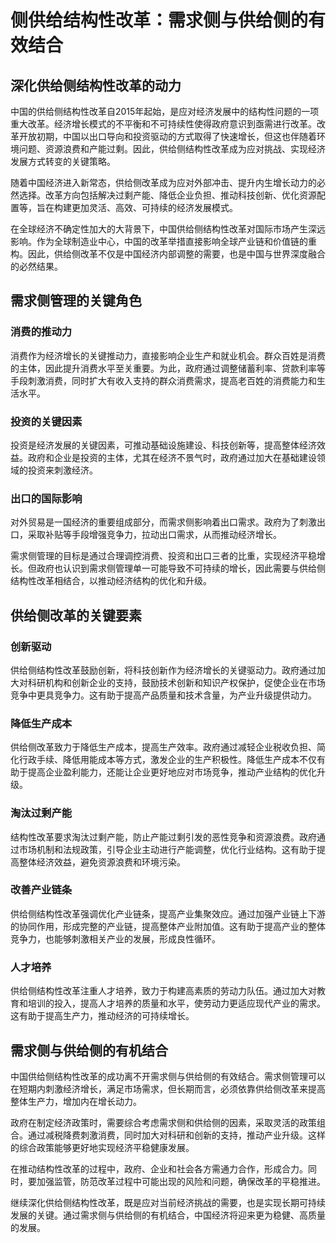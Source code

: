 # 侧供给结构性改革：需求侧与供给侧的有效结合

## 深化供给侧结构性改革的动力

中国的供给侧结构性改革自2015年起始，是应对经济发展中的结构性问题的一项重大改革。经济增长模式的不平衡和不可持续性使得政府意识到亟需进行改革。改革开放初期，中国以出口导向和投资驱动的方式取得了快速增长，但这也伴随着环境问题、资源浪费和产能过剩。因此，供给侧结构性改革成为应对挑战、实现经济发展方式转变的关键策略。

随着中国经济进入新常态，供给侧改革成为应对外部冲击、提升内生增长动力的必然选择。改革方向包括解决过剩产能、降低企业负担、推动科技创新、优化资源配置等，旨在构建更加灵活、高效、可持续的经济发展模式。

在全球经济不确定性加大的大背景下，中国供给侧结构性改革对国际市场产生深远影响。作为全球制造业中心，中国的改革举措直接影响全球产业链和价值链的重构。因此，供给侧改革不仅是中国经济内部调整的需要，也是中国与世界深度融合的必然结果。

## 需求侧管理的关键角色

### 消费的推动力

消费作为经济增长的关键推动力，直接影响企业生产和就业机会。群众百姓是消费的主体，因此提升消费水平至关重要。为此，政府通过调整储蓄利率、贷款利率等手段刺激消费，同时扩大有收入支持的群众消费需求，提高老百姓的消费能力和生活水平。

### 投资的关键因素

投资是经济发展的关键因素，可推动基础设施建设、科技创新等，提高整体经济效益。政府和企业是投资的主体，尤其在经济不景气时，政府通过加大在基础建设领域的投资来刺激经济。

### 出口的国际影响

对外贸易是一国经济的重要组成部分，而需求侧影响着出口需求。政府为了刺激出口，采取补贴等手段增强竞争力，拉动出口需求，从而推动经济增长。

需求侧管理的目标是通过合理调控消费、投资和出口三者的比重，实现经济平稳增长。但政府也认识到需求侧管理单一可能导致不可持续的增长，因此需要与供给侧结构性改革相结合，以推动经济结构的优化和升级。

## 供给侧改革的关键要素

### 创新驱动

供给侧结构性改革鼓励创新，将科技创新作为经济增长的关键驱动力。政府通过加大对科研机构和创新企业的支持，鼓励技术创新和知识产权保护，促使企业在市场竞争中更具竞争力。这有助于提高产品质量和技术含量，为产业升级提供动力。

### 降低生产成本

供给侧改革致力于降低生产成本，提高生产效率。政府通过减轻企业税收负担、简化行政手续、降低用能成本等方式，激发企业的生产积极性。降低生产成本不仅有助于提高企业盈利能力，还能让企业更好地应对市场竞争，推动产业结构的优化升级。

### 淘汰过剩产能

结构性改革要求淘汰过剩产能，防止产能过剩引发的恶性竞争和资源浪费。政府通过市场机制和法规政策，引导企业主动进行产能调整，优化行业结构。这有助于提高整体经济效益，避免资源浪费和环境污染。

### 改善产业链条

供给侧结构性改革强调优化产业链条，提高产业集聚效应。通过加强产业链上下游的协同作用，形成完整的产业链，提高整体产业附加值。这有助于提高产业的整体竞争力，也能够刺激相关产业的发展，形成良性循环。

### 人才培养

供给侧结构性改革注重人才培养，致力于构建高素质的劳动力队伍。通过加大对教育和培训的投入，提高人才培养的质量和水平，使劳动力更适应现代产业的需求。这有助于提高生产力，推动经济的可持续增长。

## 需求侧与供给侧的有机结合

中国供给侧结构性改革的成功离不开需求侧与供给侧的有效结合。需求侧管理可以在短期内刺激经济增长，满足市场需求，但长期而言，必须依靠供给侧改革来提高整体生产力，增加内在增长动力。

政府在制定经济政策时，需要综合考虑需求侧和供给侧的因素，采取灵活的政策组合。通过减税降费刺激消费，同时加大对科研和创新的支持，推动产业升级。这样的综合政策能够更好地实现经济平稳健康发展。

在推动结构性改革的过程中，政府、企业和社会各方需通力合作，形成合力。同时，要加强监管，防范改革过程中可能出现的风险和问题，确保改革的平稳推进。

继续深化供给侧结构性改革，既是应对当前经济挑战的需要，也是实现长期可持续发展的关键。通过需求侧与供给侧的有机结合，中国经济将迎来更为稳健、高质量的发展。